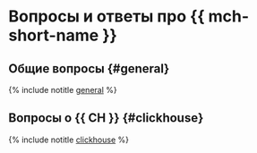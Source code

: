 # Вопросы и ответы про {{ mch-short-name }}


## Общие вопросы {#general}

{% include notitle [general](general.md) %}


## Вопросы о {{ CH }} {#clickhouse}

{% include notitle [clickhouse](clickhouse.md) %}
